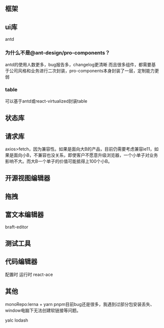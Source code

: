 
## 框架
## ui库
antd
### 为什么不是@ant-design/pro-components？
antd的使用人数更多，bug报告多，changelog更清晰
而且很多组件，都需要基于公司风格和业务进行二次封装，pro-components本身封装了一层，定制能力更弱
### table 
可以基于antd或react-virtualized封装table
## 状态库

## 请求库
axios>fetch，因为兼容性。如果是面向大B的产品，目前仍需要考虑兼容ie11，如果是面向小B，不兼容也没关系，即使客户不愿意升级浏览器，一个小单子对业务影响不大。而大B一个单子的价值可能抵得上100个小B。
## 开源视图编辑器
## 拖拽
## 富文本编辑器
braft-editor
## 测试工具
## 代码编辑器
配置时
运行时
react-ace
## 其他
monoRepo:lerna + yarn
pnpm目前bug还是很多，我遇到过部分包安装丢失、window电脑下无法创建软链接等问题。

yalc
lodash
